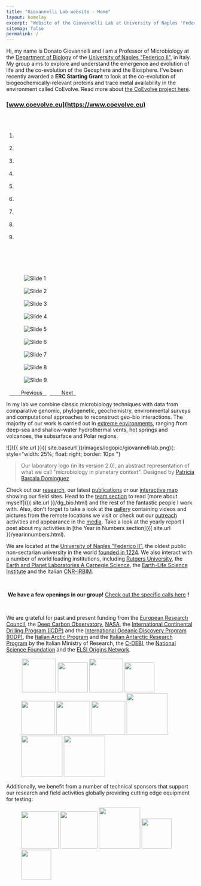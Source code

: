 ```yaml
---
title: "Giovannelli Lab website - Home"
layout: homelay
excerpt: "Website of the Giovannelli Lab at University of Naples 'Federico II'. Our group aims to aims to explore and understand the emergence and evolution of life and the co-evolution of the Geosphere and the Biosphere, focusing mainly on the microbiology of extreme environments"
sitemap: false
permalink: /
---
```


Hi, my name is Donato Giovannelli and I am a Professor of Microbiology at the [Department of Biology](http://www.dipartimentodibiologia.unina.it) of the [University of Naples "Federico II"](http://www.unina.it), in Italy. My group aims to explore and understand the emergence and evolution of life and the co-evolution of the Geosphere and the Biosphere. I've been recently awarded a **ERC Starting Grant** to look at the co-evolution of biogeochemically-relevant proteins and trace metal availability in the environment called CoEvolve. Read more about [the CoEvolve project here](https://www.coevolve.eu).

### [www.coevolve.eu](https://www.coevolve.eu)

<div markdown="0" id="carousel" class="carousel slide" data-ride="carousel" data-interval="3000" data-pause="hover" >
    <!-- Menu -->
    <ol class="carousel-indicators">
        <li data-target="#carousel" data-slide-to="0" class="active"></li>
        <li data-target="#carousel" data-slide-to="1"></li>
        <li data-target="#carousel" data-slide-to="2"></li>
        <li data-target="#carousel" data-slide-to="3"></li>
        <li data-target="#carousel" data-slide-to="4"></li>
        <li data-target="#carousel" data-slide-to="5"></li>
        <li data-target="#carousel" data-slide-to="6"></li>
        <li data-target="#carousel" data-slide-to="7"></li>
        <li data-target="#carousel" data-slide-to="8"></li>                
    </ol>

    <!-- Items -->
    <div class="carousel-inner" markdown="0">

        <div class="item active">
            <img src="{{ site.url }}{{ site.baseurl }}/images/slider7001400/2014_alvin_deck.jpg" alt="Slide 1" />
        </div>
        <div class="item">
            <img src="{{ site.url }}{{ site.baseurl }}/images/slider7001400/s_riftiae.jpg" alt="Slide 2" />
        </div>
        <div class="item">
            <img src="{{ site.url }}{{ site.baseurl }}/images/slider7001400/northern_light_2019.jpg" alt="Slide 3" />
        </div>
        <div class="item">
            <img src="{{ site.url }}{{ site.baseurl }}/images/slider7001400/arenal_2017.jpg" alt="Slide 4" />
        </div>
        <div class="item">
            <img src="{{ site.url }}{{ site.baseurl }}/images/slider7001400/subductcr_sulfur.jpg" alt="Slide 5" />
        </div>
        <div class="item">
            <img src="{{ site.url }}{{ site.baseurl }}/images/slider7001400/yellowstone_2015.jpg" alt="Slide 6" />
        </div>
        <div class="item">
            <img src="{{ site.url }}{{ site.baseurl }}/images/slider7001400/strytan_2017.jpg" alt="Slide 7" />
        </div>
        <div class="item">
            <img src="{{ site.url }}{{ site.baseurl }}/images/slider7001400/subductcr_drone.jpg" alt="Slide 8" />
        </div>
        <div class="item">
            <img src="{{ site.url }}{{ site.baseurl }}/images/slider7001400/milos_2012.jpg" alt="Slide 9" />
        </div>              
    </div>
  <a class="left carousel-control" href="#carousel" role="button" data-slide="prev">
    <span class="glyphicon glyphicon-chevron-left" aria-hidden="true"></span>
    <span class="sr-only">Previous</span>
  </a>
  <a class="right carousel-control" href="#carousel" role="button" data-slide="next">
    <span class="glyphicon glyphicon-chevron-right" aria-hidden="true"></span>
    <span class="sr-only">Next</span>
  </a>
</div>

In my lab we combine classic microbiology techniques with data from comparative genomic, phylogenetic, geochemistry, environmental surveys and computational approaches to reconstruct geo-bio interactions. The majority of our work is carried out in [extreme environments](research), ranging from deep-sea and shallow-water hydrothermal vents, hot springs and volcanoes, the subsurface and Polar regions.

![]({{ site.url }}{{ site.baseurl }}/images/logopic/giovannellilab.png){: style="width: 25%; float: right; border: 10px "}
> Our laboratory logo (in its version 2.0), an abstract representation of what we call "microbiology in planetary context". Designed by [Patricia Barcala Dominguez](https://www.instagram.com/pat_barcala/)

Check out our [research](research), our latest [publications](publications) or our [interactive map](fieldsites) showing our field sites. Head to the [team section](team) to read [more about myself]({{ site.url }}/dg_bio.html) and the rest of the fantastic people I work with. Also, don't forget to take a look at the [gallery](pictures) containing videos and pictures from the remote locations we visit or check out our [outreach](mediaoutreach#outreach-activities) activities and appearance in the [media](mediaoutreach#media-coverage). Take a look at the yearly report I post about my activities in [the Year in Numbers section]({{ site.url }}/yearinnumbers.html).

We are located at the [University of Naples "Federico II"](http://www.unina.it), the oldest public non-sectarian university in the world [founded in 1224](http://wikipedia/federicoII). We also interact with a number of world leading institutions, including [Rutgers University](https://www.rutgers.edu/), the [Earth and Planet Laboratories A Carnegie Science](https://epl.carnegiescience.edu/), the [Earth-Life Science Institute](http://www.elsi.jp) and the Italian [CNR-IRBIM](http://www.irbim.cnr.it/it/index.php).

<br/>

 **We have a few openings in our group!** [Check out the specific calls here](vacancies) **!**

<br/>

We are grateful for past and present funding from the [European Research Council](http://www.erc.europa.eu), the [Deep Carbon Observatory](http://www.deepcarbon.net), [NASA](http://www.nasa.gov), the [International Continental Drilling Program (ICDP)](https://www.icdp-online.org/home/) and the [International Oceanic Discovery Program (IODP)](https://www.iodp.org/), the [Italian Arctic Program](https://www.mur.gov.it/it/aree-tematiche/ricerca/programmazione/programma-di-ricerche-artico) and the [Italian Antarctic Research Program](https://www.pnra.aq/) by the Italian Ministry of Research, the [C-DEBI](http://c-debi.org), the [National Science Foundation](www.nsf.gov) and the [ELSI Origins Network](http://eon.elsi.jp/).

<figure class="fourth">
  <img src="{{ site.url }}{{ site.baseurl }}/images/logopic/ERC_logo.png" style="width: 90px; padding: 2px">
  <img src="{{ site.url }}{{ site.baseurl }}/images/logopic/pra.png" style="width: 80px">
  <img src="{{ site.url }}{{ site.baseurl }}/images/logopic/msca.jpg" style="width: 90px">
  <img src="{{ site.url }}{{ site.baseurl }}/images/logopic/DCO.png" style="width: 80px">
  <img src="{{ site.url }}{{ site.baseurl }}/images/logopic/C-DEBI.png" style="width: 90px">
  <img src="{{ site.url }}{{ site.baseurl }}/images/logopic/NASA.png" style="width: 90px">
  <img src="{{ site.url }}{{ site.baseurl }}/images/logopic/NSF_logo.png" style="width: 90px">
  <img src="{{ site.url }}{{ site.baseurl }}/images/logopic/EON.jpeg" style="width: 110px">
  <img src="{{ site.url }}{{ site.baseurl }}/images/logopic/icdp.jpg" style="width: 110px">
  <img src="{{ site.url }}{{ site.baseurl }}/images/logopic/iodp.png" style="width: 110px">
</figure>

Additionally, we benefit from a number of technical sponsors that support our research and field activities globally providing cutting edge equipment for testing:
<figure class="fourth">
  <img src="{{ site.url }}{{ site.baseurl }}/images/logopic/garmin.png" style="width: 100px">
  <img src="{{ site.url }}{{ site.baseurl }}/images/logopic/ande.png" style="width: 100px">
  <img src="{{ site.url }}{{ site.baseurl }}/images/logopic/nanotech.png" style="width: 110px">
  <img src="{{ site.url }}{{ site.baseurl }}/images/logopic/victorinox.png" style="width: 80px">
  <img src="{{ site.url }}{{ site.baseurl }}/images/logopic/garmont.jpg" style="width: 80px">
</figure>
